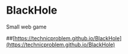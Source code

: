 # BlackHole
Small web game

##[https://technicproblem.github.io/BlackHole](https://technicproblem.github.io/BlackHole)
